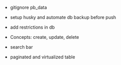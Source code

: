- gitignore pb_data
- setup husky and automate db backup before push

- add restrictions in db

- Concepts: create, update, delete

- search bar

- paginated and virtualized table
